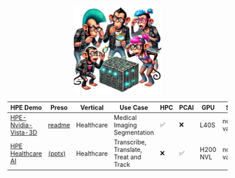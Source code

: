 <div align=center>
<img src="puzzle_monkey.png" alt="puzzle monkeys" height="200"/>
</div>

<div align="center">

| HPE Demo | Preso | Vertical | Use Case | HPC | PCAI | GPU | Status |
|----------|-------|----------|----------|-----|------|-----|--------|
| [HPE-Nvidia-Vista-3D](https://github.com/dw-flyingw/HPE-Nvidia-Vista-3D) | [readme](https://github.com/dw-flyingw/HPE-Nvidia-Vista-3D) | Healthcare | Medical Imaging Segmentation | :white_check_mark: | :x: | L40S | not validated |
| [HPE Healthcare AI](https://github.com/DaveMcMa/healthcare-ai) | [(pptx)](https://raw.githubusercontent.com/DaveMcMa/healthcare-ai/main/healthcare_pres.pptx) | Healthcare | Transcribe, Translate, Treat and Track | :x: | :white_check_mark: | H200 NVL | not validated |


</div>
